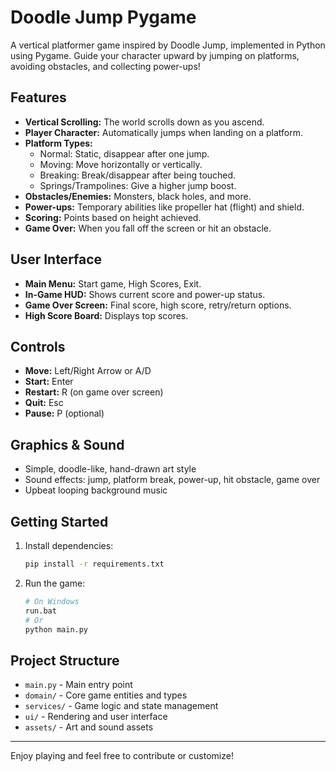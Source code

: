 # Doodle Jump Pygame

A vertical platformer game inspired by Doodle Jump, implemented in Python using Pygame. Guide your character upward by jumping on platforms, avoiding obstacles, and collecting power-ups!

## Features

- **Vertical Scrolling:** The world scrolls down as you ascend.
- **Player Character:** Automatically jumps when landing on a platform.
- **Platform Types:**
  - Normal: Static, disappear after one jump.
  - Moving: Move horizontally or vertically.
  - Breaking: Break/disappear after being touched.
  - Springs/Trampolines: Give a higher jump boost.
- **Obstacles/Enemies:** Monsters, black holes, and more.
- **Power-ups:** Temporary abilities like propeller hat (flight) and shield.
- **Scoring:** Points based on height achieved.
- **Game Over:** When you fall off the screen or hit an obstacle.

## User Interface

- **Main Menu:** Start game, High Scores, Exit.
- **In-Game HUD:** Shows current score and power-up status.
- **Game Over Screen:** Final score, high score, retry/return options.
- **High Score Board:** Displays top scores.

## Controls

- **Move:** Left/Right Arrow or A/D
- **Start:** Enter
- **Restart:** R (on game over screen)
- **Quit:** Esc
- **Pause:** P (optional)

## Graphics & Sound

- Simple, doodle-like, hand-drawn art style
- Sound effects: jump, platform break, power-up, hit obstacle, game over
- Upbeat looping background music

## Getting Started

1. Install dependencies:
   ```sh
   pip install -r requirements.txt
   ```
2. Run the game:
   ```sh
   # On Windows
   run.bat
   # Or
   python main.py
   ```

## Project Structure

- `main.py` - Main entry point
- `domain/` - Core game entities and types
- `services/` - Game logic and state management
- `ui/` - Rendering and user interface
- `assets/` - Art and sound assets

---

Enjoy playing and feel free to contribute or customize!
